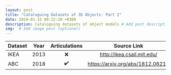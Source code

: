```yaml
---
layout: post
title: "Cataloguing Datasets of 3D Objects: Part I"
date: 2019-01-15 00:32:20 +0300
description: Cataloguing datasets of object models # Add post description (optional)
img:  # Add image post (optional)
---
```


| Dataset  | Year | Articulations  | Source Link  | 
|----------|:----:|:--------------:|:------------:|
| IKEA     | 2013 | :x:            |  http://ikea.csail.mit.edu/ |
| ABC      | 2018 | :heavy_check_mark: | https://arxiv.org/abs/1812.06216 |

